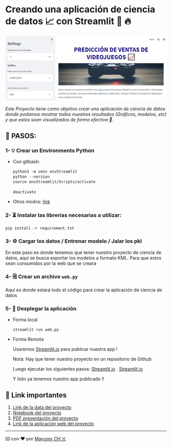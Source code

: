 

# Creando una aplicación de ciencia de datos 📈 con Streamlit 🐍 🔥

![banner](https://raw.githubusercontent.com/MayumyCH/streamlit_data_project_python/main/resources/banner.png)

_Este Proyecto tiene como objetivo crear una aplicación de ciencia de datos donde podamos mostrar todos nuestros resultados (Gráficos, modelos, etc) y que estos sean visualizados de forma efectiva 🌟._


## 🔎 PASOS:

### 1-  💡  Crear un Environments Python

- Con gitbash:

    ```
    python3 -m venv envStreamlit
    python --version
    source envStreamlit/Scripts/activate

    deactivate
    ```
- Otros modos: [link](https://gist.github.com/MayumyCH/8641ce303572488239692db3a07f2334)

### 2- ⏳ Instalar las librerías necesarias a utilizar:

```
pip install -r requirement.txt
```

### 3- ⚙ Cargar los datos / Entrenar modelo / Jalar los pkl
En este paso es donde tenemos que tener nuestro proyecto de ciencia de datos, aquí se busca exportar los modelos a formato KML. Para que estos sean consumidos por la web que se creara


### 4- 🗒 Crear un archivo ``web.py``
Aquí es donde estará todo el código para crear la aplicación de ciencia de datos

### 5- 🚀 Desplegar la aplicación

- Forma local
    ```
    streamlit run web.py
    ```
- Forma Remota

  Usaremos [Streamlit.io]((https://share.streamlit.io/)) para publicar nuestra app !

  Nota: Hay que tener nuestro proyecto en un repositorio de Github

  Luego ejecutar los siguientes pasos:
  [Streamlit.io]((https://share.streamlit.io/))
  .
  [Streamlit.io]((https://share.streamlit.io/))

  Y listo ya tenemos nuestro app publicado !!

## 🔗 Link importantes 
1. [Link de la data del proyecto]()
2. [Notebook del proyecto]()
3. [PDF presentación del proyecto]()
3. [Link de la aplicación web del proyecto]()

---
⌨️ con ❤️ por  [Mayumy CH ☠️](https://github.com/MayumyCH)  
